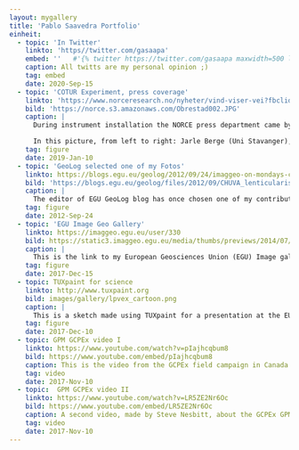 ```yaml
---
layout: mygallery
title: 'Pablo Saavedra Portfolio'
einheit:
  - topic: 'In Twitter'
    linkto: 'https//twitter.com/gasaapa'
    embed: ''   #'{% twitter https://twitter.com/gasaapa maxwidth=500 limit=3 %}'
    caption: All twitts are my personal opinion ;)
    tag: embed
    date: 2020-Sep-15
  - topic: 'COTUR Experiment, press coverage'
    linkto: 'https://www.norceresearch.no/nyheter/vind-viser-vei?fbclid=IwAR3muD_NP4gzSshsu5Kta4Q2KU2N26AiZ0sFOxF4v2v2jgsq7T1YCcrFxOM'
    bild: 'https://norce.s3.amazonaws.com/Obrestad002.JPG'
    caption: |
      During instrument installation the NORCE press department came by to cover the work under development for the COTUR field experiment. Same time, the Norwegian national television NRK.TV was filming a reportage too. <br>

      In this picture, from left to right: Jarle Berge (Uni Stavanger), Martin Flügge (NORCE), Benny Svardal (NORCE), and me :)
    tag: figure
    date: 2019-Jan-10
  - topic: 'GeoLog selected one of my Fotos'
    linkto: https://blogs.egu.eu/geolog/2012/09/24/imaggeo-on-mondays-cloud-sandwich
    bild: 'https://blogs.egu.eu/geolog/files/2012/09/CHUVA_lenticularis-1024x768.jpg'
    caption: |
      The editor of EGU GeoLog blog has once chosen one of my contributions to "imaggeo" for the week post, so glad to contribute a bit.
    tag: figure
    date: 2012-Sep-24
  - topic: 'EGU Image Geo Gallery'
    linkto: https://imaggeo.egu.eu/user/330
    bild: https://static3.imaggeo.egu.eu/media/thumbs/previews/2014/07/23/2500.jpg.1024x768_q90.jpg
    caption: |
      This is the link to my European Geosciences Union (EGU) Image gallery. I tried to keep it updated with pictures usually taken during my work on the field.
    tag: figure
    date: 2017-Dec-15
  - topic: TUXpaint for science
    linkto: http://www.tuxpaint.org
    bild: images/gallery/lpvex_cartoon.png
    caption: |
      This is a sketch made using TUXpaint for a presentation at the EU Radar Conference 2012. It's the set-up for measurements of shallow/solid precipitation in Finland. TUXpaint is a painting software aimed for children, but could also be used for science!
    tag: figure
    date: 2017-Dec-10
  - topic: GPM GCPEx video I
    linkto: https://www.youtube.com/watch?v=pIajhcqbum8
    bild: https://www.youtube.com/embed/pIajhcqbum8
    caption: This is the video from the GCPEx field campaign in Canada during the winter 2012 where a glance of my work can be seen.
    tag: video
    date: 2017-Nov-10
  - topic:  GPM GCPEx video II
    linkto: https://www.youtube.com/watch?v=LR5ZE2Nr6Oc
    bild: https://www.youtube.com/embed/LR5ZE2Nr6Oc
    caption: A second video, made by Steve Nesbitt, about the GCPEx GPM/GV operations.
    tag: video
    date: 2017-Nov-10
---
```

